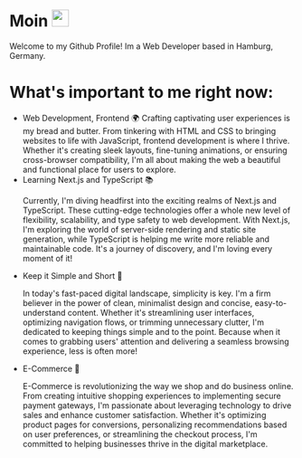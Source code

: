 # Moin <img src="https://imgur.com/3Txuraz.gif" width="30px">
Welcome to my Github Profile!
Im a Web Developer based in Hamburg, Germany.

<h1>What's important to me right now:</h1>
<ul>
<li>Web Development, Frontend 🌍
Crafting captivating user experiences is my bread and butter. From tinkering with HTML and CSS to bringing websites to life with JavaScript, frontend development is where I thrive. Whether it's creating sleek layouts, fine-tuning animations, or ensuring cross-browser compatibility, I'm all about making the web a beautiful and functional place for users to explore.
</li>
<li>Learning Next.js and TypeScript 📚</li>
<p>Currently, I'm diving headfirst into the exciting realms of Next.js and TypeScript. These cutting-edge technologies offer a whole new level of flexibility, scalability, and type safety to web development. With Next.js, I'm exploring the world of server-side rendering and static site generation, while TypeScript is helping me write more reliable and maintainable code. It's a journey of discovery, and I'm loving every moment of it!</p>
<li>Keep it Simple and Short 🚀</li>
<p>In today's fast-paced digital landscape, simplicity is key. I'm a firm believer in the power of clean, minimalist design and concise, easy-to-understand content. Whether it's streamlining user interfaces, optimizing navigation flows, or trimming unnecessary clutter, I'm dedicated to keeping things simple and to the point. Because when it comes to grabbing users' attention and delivering a seamless browsing experience, less is often more!</p>

<li>E-Commerce 🛒</li>
<p>E-Commerce is revolutionizing the way we shop and do business online. From creating intuitive shopping experiences to implementing secure payment gateways, I'm passionate about leveraging technology to drive sales and enhance customer satisfaction. Whether it's optimizing product pages for conversions, personalizing recommendations based on user preferences, or streamlining the checkout process, I'm committed to helping businesses thrive in the digital marketplace.</p>
</ul>

